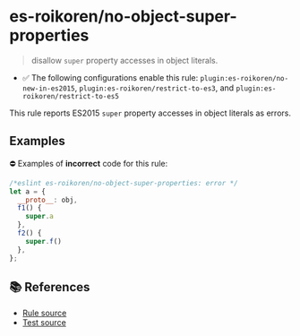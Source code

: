 # es-roikoren/no-object-super-properties
> disallow `super` property accesses in object literals.

- ✅ The following configurations enable this rule: `plugin:es-roikoren/no-new-in-es2015`, `plugin:es-roikoren/restrict-to-es3`, and `plugin:es-roikoren/restrict-to-es5`

This rule reports ES2015 `super` property accesses in object literals as errors.

## Examples

⛔ Examples of **incorrect** code for this rule:

```js
/*eslint es-roikoren/no-object-super-properties: error */
let a = {
  __proto__: obj,
  f1() { 
    super.a
  },
  f2() {
    super.f()
  },
};
```

## 📚 References

- [Rule source](https://github.com/roikoren755/eslint-plugin-es/blob/v2.0.7/src/rules/no-object-super-properties.ts)
- [Test source](https://github.com/roikoren755/eslint-plugin-es/blob/v2.0.7/tests/src/rules/no-object-super-properties.ts)
